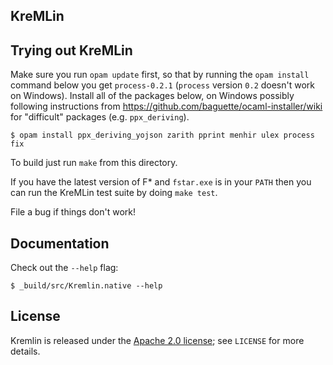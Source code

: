 KreMLin
-------

## Trying out KreMLin

Make sure you run `opam update` first, so that by running the `opam install`
command below you get `process-0.2.1` (`process` version `0.2` doesn't work on
Windows). Install all of the packages below, on Windows possibly following
instructions from https://github.com/baguette/ocaml-installer/wiki for "difficult"
packages (e.g. `ppx_deriving`).

`$ opam install ppx_deriving_yojson zarith pprint menhir ulex process fix`

To build just run `make` from this directory.

If you have the latest version of F* and `fstar.exe` is in your `PATH` then you
can run the KreMLin test suite by doing `make test`.

File a bug if things don't work!

## Documentation

Check out the `--help` flag:
```
$ _build/src/Kremlin.native --help
```

## License

Kremlin is released under the [Apache 2.0 license]; see `LICENSE` for more details.

[Apache 2.0 license]: https://www.apache.org/licenses/LICENSE-2.0

